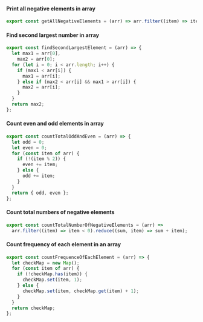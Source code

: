 #### Print all negative elements in array

```javascript
export const getAllNegativeElements = (arr) => arr.filter((item) => item < 0);
```

#### Find second largest number in array

```javascript
export const findSecondLargestElement = (arr) => {
  let max1 = arr[0],
    max2 = arr[0];
  for (let i = 0; i < arr.length; i++) {
    if (max1 < arr[i]) {
      max1 = arr[i];
    } else if (max2 < arr[i] && max1 > arr[i]) {
      max2 = arr[i];
    }
  }
  return max2;
};
```

#### Count even and odd elements in array

```javascript
export const countTotalOddAndEven = (arr) => {
  let odd = 0;
  let even = 0;
  for (const item of arr) {
    if (!(item % 2)) {
      even += item;
    } else {
      odd += item;
    }
  }
  return { odd, even };
};
```

#### Count total numbers of negative elements

```javascript
export const countTotalNumberOfNegativeElements = (arr) =>
  arr.filter((item) => item < 0).reduce((sum, item) => sum + item);
```

#### Count frequency of each element in an array

```javascript
export const countFrequenceOfEachElement = (arr) => {
  let checkMap = new Map();
  for (const item of arr) {
    if (!checkMap.has(item)) {
      checkMap.set(item, 1);
    } else {
      checkMap.set(item, checkMap.get(item) + 1);
    }
  }
  return checkMap;
};
```
